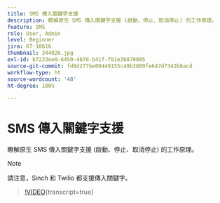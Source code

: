 ```yaml
---
title: SMS 傳入關鍵字支援
description: 瞭解原生 SMS 傳入關鍵字支援 (啟動、停止、取消停止) 的工作原理。
feature: SMS
role: User, Admin
level: Beginner
jira: KT-10616
thumbnail: 344026.jpg
exl-id: b7233ee0-6450-467d-b41f-f81e3b870005
source-git-commit: fd9d277be00449155c49b3809fe647d7342b6acd
workflow-type: ht
source-wordcount: '48'
ht-degree: 100%

---
```


# SMS 傳入關鍵字支援

瞭解原生 SMS 傳入關鍵字支援 (啟動、停止、取消停止) 的工作原理。

>[!NOTE]
>
>請注意，Sinch 和 Twilio 都支援傳入關鍵字。

>[!VIDEO](https://video.tv.adobe.com/v/344026?quality=12&learn=on){transcript=true}
